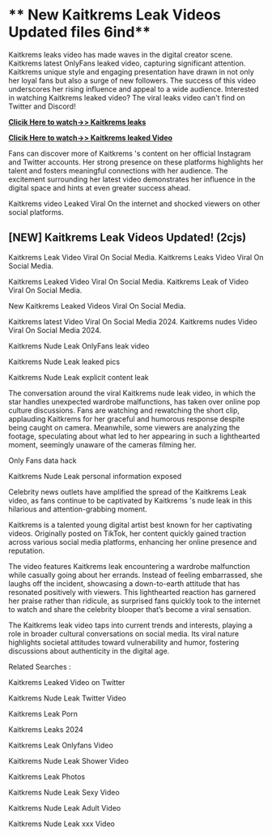 
# ** New Kaitkrems Leak Videos Updated files 6ind** #

  Kaitkrems   leaks video has made waves in the digital creator scene.  Kaitkrems   latest OnlyFans leaked video, capturing significant attention.  Kaitkrems   unique style and engaging presentation have drawn in not only her loyal fans but also a surge of new followers. The success of this video underscores her rising influence and appeal to a wide audience. Interested in watching Kaitkrems   leaked video? The viral leaks video can't find on Twitter and Discord!

**[Clicik Here to watch->>  Kaitkrems  leaks ](http://xflirt.top)**

**[Clicik Here to watch->>  Kaitkrems leaked Video](http://xflirt.top)**

Fans can discover more of Kaitkrems  's content on her official Instagram and Twitter accounts. Her strong presence on these platforms highlights her talent and fosters meaningful connections with her audience. The excitement surrounding her latest video demonstrates her influence in the digital space and hints at even greater success ahead.

  Kaitkrems   video Leaked Viral On the internet and shocked viewers on other social platforms.

## [NEW] Kaitkrems   Leak Videos Updated!  (2cjs) ##

  Kaitkrems   Leak Video Viral On Social Media.  Kaitkrems   Leaks Video Viral On Social Media.

  Kaitkrems   Leaked Video Viral On Social Media.  Kaitkrems   Leak of Video Viral On Social Media.

New Kaitkrems   Leaked Videos Viral On Social Media.

  Kaitkrems   latest Video Viral On Social Media 2024.  Kaitkrems   nudes Video Viral On Social Media 2024.

  Kaitkrems   Nude Leak OnlyFans leak video

  Kaitkrems   Nude Leak leaked pics

  Kaitkrems   Nude Leak explicit content leak

The conversation around the viral Kaitkrems   nude leak video, in which the star handles unexpected wardrobe malfunctions, has taken over online pop culture discussions. Fans are watching and rewatching the short clip, applauding Kaitkrems   for her graceful and humorous response despite being caught on camera. Meanwhile, some viewers are analyzing the footage, speculating about what led to her appearing in such a lighthearted moment, seemingly unaware of the cameras filming her.

Only Fans data hack

  Kaitkrems   Nude Leak personal information exposed

Celebrity news outlets have amplified the spread of the Kaitkrems   Leak video, as fans continue to be captivated by Kaitkrems  's nude leak in this hilarious and attention-grabbing moment.

  Kaitkrems   is a talented young digital artist best known for her captivating videos. Originally posted on TikTok, her content quickly gained traction across various social media platforms, enhancing her online presence and reputation.

The video features Kaitkrems   leak encountering a wardrobe malfunction while casually going about her errands. Instead of feeling embarrassed, she laughs off the incident, showcasing a down-to-earth attitude that has resonated positively with viewers. This lighthearted reaction has garnered her praise rather than ridicule, as surprised fans quickly took to the internet to watch and share the celebrity blooper that’s become a viral sensation.

The Kaitkrems   leak video taps into current trends and interests, playing a role in broader cultural conversations on social media. Its viral nature highlights societal attitudes toward vulnerability and humor, fostering discussions about authenticity in the digital age.

Related Searches :

  Kaitkrems   Leaked Video on Twitter

  Kaitkrems   Nude Leak Twitter Video

  Kaitkrems   Leak Porn

  Kaitkrems   Leaks 2024

  Kaitkrems   Leak Onlyfans Video

  Kaitkrems   Nude Leak Shower Video

  Kaitkrems   Leak Photos

  Kaitkrems   Nude Leak Sexy Video

  Kaitkrems   Nude Leak Adult Video

  Kaitkrems   Nude Leak xxx Video


